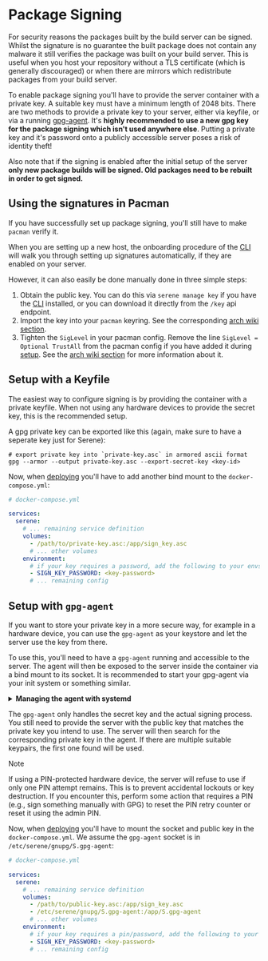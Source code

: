# Package Signing
For security reasons the packages built by the build server can be signed. Whilst the signature is no guarantee the built package does not contain any malware it still verifies the package was built on your build server. This is useful when you host your repository without a TLS certificate (which is generally discouraged) or when there are mirrors which redistribute packages from your build server.

To enable package signing you'll have to provide the server container with a private key. A suitable key must have a minimum length of 2048 bits. There are two methods to provide a private key to your server, either via keyfile, or via a running [gpg-agent](https://www.gnupg.org/(en)/documentation/manuals/gnupg24/gpg-agent.1.html). It's **highly recommended to use a new gpg key for the package signing which isn't used anywhere else**. Putting a private key and it's password onto a publicly accessible server poses a risk of identity theft!

Also note that if the signing is enabled after the initial setup of the server **only new package builds will be signed. Old packages need to be rebuilt in order to get signed.**

## Using the signatures in Pacman
If you have successfully set up package signing, you'll still have to make `pacman` verify it.

When you are setting up a new host, the onboarding procedure of the [CLI](../usage/cli.md) will walk you through setting up signatures automatically, if they are enabled on your server.

However, it can also easily be done manually done in three simple steps:
1. Obtain the public key. You can do this via `serene manage key` if you have the [CLI](../usage/cli.md) installed, or you can download it directly from the `/key` api endpoint.
2. Import the key into your `pacman` keyring. See the corresponding [arch wiki section](https://wiki.archlinux.org/title/Pacman/Package_signing#Adding_unofficial_keys).
3. Tighten the `SigLevel` in your pacman config. Remove the line `SigLevel = Optional TrustAll` from the pacman config if you have added it during [setup](../readme.md#3.-configuring-pacman). See the [arch wiki section](https://wiki.archlinux.org/title/Pacman/Package_signing#Configuring_pacman) for more information about it.

## Setup with a Keyfile
The easiest way to configure signing is by providing the container with a private keyfile. When not using any hardware devices to provide the secret key, this is the recommended setup.

A gpg private key can be exported like this (again, make sure to have a seperate key just for Serene):
```shell
# export private key into `private-key.asc` in armored ascii format
gpg --armor --output private-key.asc --export-secret-key <key-id>
```

Now, when [deploying](../deployment/readme.md) you'll have to add another bind mount to the `docker-compose.yml`:
```yml
# docker-compose.yml

services:
  serene:
    # ... remaining service definition
    volumes:
      - /path/to/private-key.asc:/app/sign_key.asc
      # ... other volumes
    environment:
      # if your key requires a password, add the following to your envs
      - SIGN_KEY_PASSWORD: <key-password>
      # ... remaining config
```

## Setup with `gpg-agent`
If you want to store your private key in a more secure way, for example in a hardware device, you can use the `gpg-agent` as your keystore and let the server use the key from there.

To use this, you'll need to have a `gpg-agent` running and accessible to the server. The agent will then be exposed to the server inside the container via a bind mount to its socket. It is recommended to start your gpg-agent via your init system or something similar.

<details>
<summary><b>Managing the agent with systemd</b></summary>

Create a systemd socket and service for your gpg-agent:
```ini
# /etc/systemd/system/serene-gpg-agent.socket

[Unit]
Description=GnuPG cryptographic agent and passphrase cache for serene

[Socket]
ListenStream=/etc/serene/gnupg/S.gpg-agent
FileDescriptorName=std
SocketMode=0600
DirectoryMode=0700

[Install]
RequiredBy=docker.service
```
```ini
# /etc/systemd/system/serene-gpg-agent.service

[Unit]
Description=GnuPG cryptographic agent and passphrase cache for serene
Requires=serene-gpg-agent.socket

[Service]
ExecStart=/usr/bin/gpg-agent --homedir /etc/serene/gnupg --supervised
ExecReload=/usr/bin/gpgconf --homedir /etc/serene/gnupg --reload gpg-agent
```

Enable the service and test whether your devices are accessible:
```bash
# enable the socket
sudo systemctl enable serene-gpg-agent.socket

# test if your hardware key is detected
sudo GNUPGHOME=/etc/serene/gnupg gpg-connect-agent "LEARN --sendinfo" /bye
```
</details>

The `gpg-agent` only handles the secret key and the actual signing process. You still need to provide the server with the public key that matches the private key you intend to use. The server will then search for the corresponding private key in the agent. If there are multiple suitable keypairs, the first one found will be used.

>[!NOTE]
> If using a PIN-protected hardware device, the server will refuse to use if only one PIN attempt remains. This is to prevent accidental lockouts or key destruction. If you encounter this, perform some action that requires a PIN (e.g., sign something manually with GPG) to reset the PIN retry counter or reset it using the admin PIN.

Now, when [deploying](../deployment/readme.md) you'll have to mount the socket and public key in the `docker-compose.yml`. We assume the `gpg-agent` socket is in `/etc/serene/gnupg/S.gpg-agent`:
```yml
# docker-compose.yml

services:
  serene:
    # ... remaining service definition
    volumes:
      - /path/to/public-key.asc:/app/sign_key.asc
      - /etc/serene/gnupg/S.gpg-agent:/app/S.gpg-agent
      # ... other volumes
    environment:
      # if your key requires a pin/password, add the following to your envs
      - SIGN_KEY_PASSWORD: <key-password>
      # ... remaining config
```
